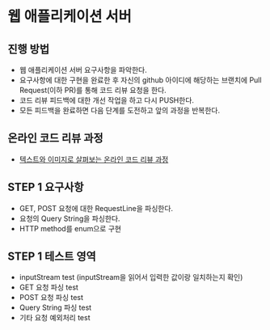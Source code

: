 # 웹 애플리케이션 서버
## 진행 방법
* 웹 애플리케이션 서버 요구사항을 파악한다.
* 요구사항에 대한 구현을 완료한 후 자신의 github 아이디에 해당하는 브랜치에 Pull Request(이하 PR)를 통해 코드 리뷰 요청을 한다.
* 코드 리뷰 피드백에 대한 개선 작업을 하고 다시 PUSH한다.
* 모든 피드백을 완료하면 다음 단계를 도전하고 앞의 과정을 반복한다.

## 온라인 코드 리뷰 과정
* [텍스트와 이미지로 살펴보는 온라인 코드 리뷰 과정](https://github.com/next-step/nextstep-docs/tree/master/codereview)


## STEP 1 요구사항
* GET, POST 요청에 대한 RequestLine을 파싱한다.
* 요청의 Query String을 파싱한다.
* HTTP method를 enum으로 구현

## STEP 1 테스트 영역
* inputStream test (inputStream을 읽어서 입력한 값이랑 일치하는지 확인)
* GET 요청 파싱 test
* POST 요청 파싱 test
* Query String 파싱 test
* 기타 요청 예외처리 test


